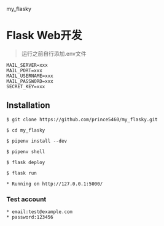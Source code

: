 my_flasky
# Flask Web开发 

> 运行之前自行添加.env文件
```.env
MAIL_SERVER=xxx
MAIL_PORT=xxx
MAIL_USERNAME=xxx
MAIL_PASSWORD=xxx
SECRET_KEY=xxx
```

## Installation

```
$ git clone https://github.com/prince5460/my_flasky.git

$ cd my_flasky

$ pipenv install --dev

$ pipenv shell

$ flask deploy

$ flask run

* Running on http://127.0.0.1:5000/
```

### Test account
```
* email:test@example.com
* password:123456
```




